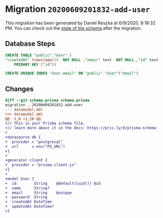 # Migration `20200609201832-add-user`

This migration has been generated by Daniel Reszka at 6/9/2020, 8:18:32 PM.
You can check out the [state of the schema](./schema.prisma) after the migration.

## Database Steps

```sql
CREATE TABLE "public"."User" (
"createdAt" timestamp(3)  NOT NULL ,"email" text  NOT NULL ,"id" text  NOT NULL ,"name" text   ,"password" text  NOT NULL ,"updatedAt" timestamp(3)   ,
    PRIMARY KEY ("id"))

CREATE UNIQUE INDEX "User.email" ON "public"."User"("email")
```

## Changes

```diff
diff --git schema.prisma schema.prisma
migration ..20200609201832-add-user
--- datamodel.dml
+++ datamodel.dml
@@ -1,0 +1,20 @@
+// This is your Prisma schema file,
+// learn more about it in the docs: https://pris.ly/d/prisma-schema
+
+datasource db {
+  provider = "postgresql"
+  url      = env("PG_URL")
+}
+
+generator client {
+  provider = "prisma-client-js"
+}
+
+model User {
+  id        String    @default(cuid()) @id
+  name      String?
+  email     String    @unique
+  password  String
+  createdAt DateTime
+  updatedAt DateTime?
+}
```


